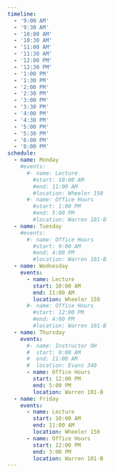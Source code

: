 ```yaml
---
timeline:
  - '9:00 AM'
  - '9:30 AM'
  - '10:00 AM'
  - '10:30 AM'
  - '11:00 AM'
  - '11:30 AM'
  - '12:00 PM'
  - '12:30 PM'
  - '1:00 PM'
  - '1:30 PM'
  - '2:00 PM'
  - '2:30 PM'
  - '3:00 PM'
  - '3:30 PM'
  - '4:00 PM'
  - '4:30 PM'
  - '5:00 PM'
  - '5:30 PM'
  - '6:00 PM'
  - '8:00 PM'
schedule:
  - name: Monday
    #events:
      #- name: Lecture
        #start: 10:00 AM
        #end: 11:00 AM
        #location: Wheeler 150
      #- name: Office Hours
        #start: 1:00 PM
        #end: 5:00 PM
        #location: Warren 101-B
  - name: Tuesday
    #events:
      #- name: Office Hours
        #start: 9:00 AM
        #end: 4:00 PM
        #location: Warren 101-B
  - name: Wednesday
    events:
      - name: Lecture
        start: 10:00 AM
        end: 11:00 AM
        location: Wheeler 150
      #- name: Office Hours
        #start: 12:00 PM
        #end: 4:00 PM
        #location: Warren 101-B
  - name: Thursday
    events:  
      #- name: Instructor OH
      #  start: 9:00 AM
      #  end: 11:00 AM
      #  location: Evans 340
      - name: Office Hours
        start: 12:00 PM
        end: 5:00 PM
        location: Warren 101-B
  - name: Friday
    events:
      - name: Lecture
        start: 10:00 AM
        end: 11:00 AM
        location: Wheeler 150
      - name: Office Hours
        start: 12:00 PM
        end: 3:00 PM
        location: Warren 101-B
---
```

